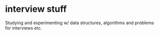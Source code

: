 # interview stuff

Studying and experimenting w/ data structures, algorithms and problems for interviews etc.

